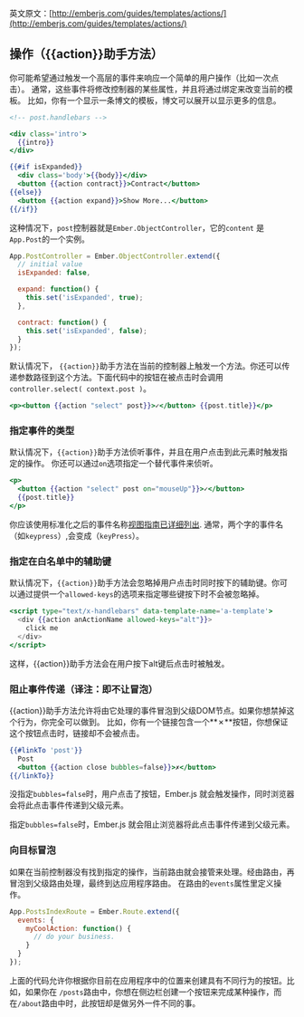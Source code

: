 英文原文：[http://emberjs.com/guides/templates/actions/](http://emberjs.com/guides/templates/actions/)

## 操作（{{action}}助手方法）

你可能希望通过触发一个高层的事件来响应一个简单的用户操作（比如一次点击）。
通常，这些事件将修改控制器的某些属性，并且将通过绑定来改变当前的模板。
比如，你有一个显示一条博文的模板，博文可以展开以显示更多的信息。

```handlebars
<!-- post.handlebars -->

<div class='intro'>
  {{intro}}
</div>

{{#if isExpanded}}
  <div class='body'>{{body}}</div>
  <button {{action contract}}>Contract</button>
{{else}}
  <button {{action expand}}>Show More...</button>
{{/if}}
```

这种情况下，`post`控制器就是`Ember.ObjectController`，它的`content` 是`App.Post`的一个实例。

```js
App.PostController = Ember.ObjectController.extend({
  // initial value
  isExpanded: false,

  expand: function() {
    this.set('isExpanded', true);
  },

  contract: function() {
    this.set('isExpanded', false);
  }
});
```

默认情况下， `{{action}}`助手方法在当前的控制器上触发一个方法。你还可以传递参数路径到这个方法。下面代码中的按钮在被点击时会调用`controller.select( context.post )`。

```handlebars
<p><button {{action "select" post}}>✓</button> {{post.title}}</p>
```

### 指定事件的类型

默认情况下，`{{action}}`助手方法侦听事件，并且在用户点击到此元素时触发指定的操作。
你还可以通过`on`选项指定一个替代事件来侦听。

```handlebars
<p>
  <button {{action "select" post on="mouseUp"}}>✓</button>
  {{post.title}}
</p>
```

你应该使用标准化之后的事件名称[视图指南已详细列出][1].
通常，两个字的事件名（如`keypress`）,会变成（`keyPress`）。

[1]: /guides/understanding-ember/the-view-layer/#toc_adding-new-events


### 指定在白名单中的辅助键

默认情况下，`{{action}}`助手方法会忽略掉用户点击时同时按下的辅助键。你可以通过提供一个`allowed-keys`的选项来指定哪些键按下时不会被忽略掉。

```handlebars
<script type="text/x-handlebars" data-template-name='a-template'>
  <div {{action anActionName allowed-keys="alt"}}>
    click me
  </div>
</script>
```

这样，{{action}}助手方法会在用户按下alt键后点击时被触发。

### 阻止事件传递（译注：即不让冒泡）

{{action}}助手方法允许将由它处理的事件冒泡到父级DOM节点。如果你想禁掉这个行为，你完全可以做到。
比如，你有一个链接包含一个**✗**按钮，你想保证这个按钮点击时，链接却不会被点击。

```handlebars
{{#linkTo 'post'}}
  Post
  <button {{action close bubbles=false}}>✗</button>
{{/linkTo}}
```

没指定`bubbles=false`时，用户点击了按钮，Ember.js 就会触发操作，同时浏览器会将此点击事件传递到父级元素。

指定`bubbles=false`时，Ember.js 就会阻止浏览器将此点击事件传递到父级元素。


### 向目标冒泡

如果在当前控制器没有找到指定的操作，当前路由就会接管来处理。经由路由，再冒泡到父级路由处理，最终到达应用程序路由。
在路由的`events`属性里定义操作。

```javascript
App.PostsIndexRoute = Ember.Route.extend({
  events: {
    myCoolAction: function() {
      // do your business.
    }
  }
});
```

上面的代码允许你根据你目前在应用程序中的位置来创建具有不同行为的按钮。比如，如果你在 `/posts`路由中，你想在侧边栏创建一个按钮来完成某种操作，而在`/about`路由中时，此按钮却是做另外一件不同的事。
